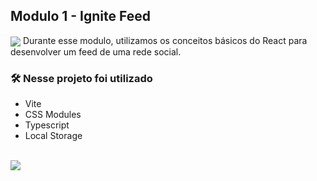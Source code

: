 ## Modulo 1 - Ignite Feed
<img src="https://user-images.githubusercontent.com/62861100/211447012-aaa2c132-ef77-4a26-bee0-4c473c08b3e1.png" align="center" />
Durante esse modulo, utilizamos os conceitos básicos do React para desenvolver um feed de uma rede social.

### 🛠️ Nesse projeto foi utilizado
* Vite
* CSS Modules
* Typescript
* Local Storage
<br />

<a href="ignite-feed-six-zeta.vercel.app" target="_blank">
<img src="https://user-images.githubusercontent.com/71772559/178192066-d52e0cf7-906e-4baa-80f3-4b49dde153c0.png" />
</a>
